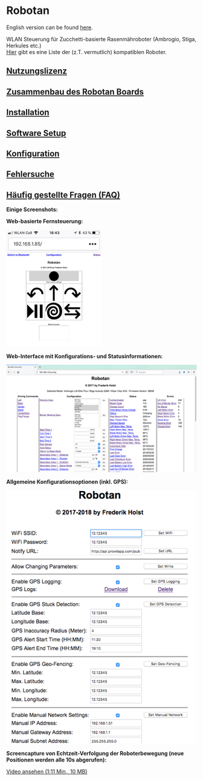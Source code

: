 # Robotan
English version can be found <A HREF="README.md">here</A>.  

WLAN Steuerung für Zucchetti-basierte Rasenmähroboter (Ambrogio, Stiga, Herkules etc.)  
<A HREF="Supported Models_de.md">Hier</A> gibt es eine Liste der (z.T. vermutlich) kompatiblen Roboter.

<H2><A HREF="LICENSE_de.md">Nutzungslizenz</A></H2>
<H2><A HREF="Assembly Instructions_de.md">Zusammenbau des Robotan Boards</A></H2>
<H2><A HREF="Installation_de.md">Installation</A></H2>
<H2><A HREF="Setup_de.md">Software Setup</A></H2>
<H2><A HREF="Configuration_de.md">Konfiguration</A></H2>
<H2><A HREF="Troubleshooting_de.md">Fehlersuche</A></H2>
<H2><A HREF="FAQ_de.md">Häufig gestellte Fragen (FAQ)</A></H2>

<B>Einige Screenshots:</B>  

<B>Web-basierte Fernsteuerung:</B>

<IMG WIDTH=50% SRC="./img/web-based%20remote%20control.jpg">

<B>Web-Interface mit Konfigurations- und Statusinformationen:</B>

<IMG SRC="./img/web%20interface%20status%20configuration.jpg">

<B>Allgemeine Konfigurationsoptionen (inkl. GPS):</B>

<IMG SRC="./img/Configurations.png">  

<B>Screencapture von Echtzeit-Verfolgung der Roboterbewegung (neue Positionen werden alle 10s abgerufen):</B>  

<A HREF="./img/Robot-Realtime-Position.mp4?raw=true">Video ansehen (1:11 Min., 10 MB)</A>  
